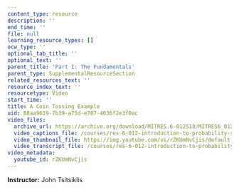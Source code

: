 ```yaml
---
content_type: resource
description: ''
end_time: ''
file: null
learning_resource_types: []
ocw_type: ''
optional_tab_title: ''
optional_text: ''
parent_title: 'Part I: The Fundamentals'
parent_type: SupplementalResourceSection
related_resources_text: ''
resource_index_text: ''
resourcetype: Video
start_time: ''
title: A Coin Tossing Example
uid: 88aa9619-7b39-a75d-e787-4636f2e3f0ac
video_files:
  archive_url: https://archive.org/download/MITRES.6-012S18/MITRES6_012S18_L03-02_300k.mp4
  video_captions_file: /courses/res-6-012-introduction-to-probability-spring-2018/bb6ba02f9e465827b1e416cdceb437e1_rZKUmNvCjis.vtt
  video_thumbnail_file: https://img.youtube.com/vi/rZKUmNvCjis/default.jpg
  video_transcript_file: /courses/res-6-012-introduction-to-probability-spring-2018/b2730ddafd617e0c2d1ece2b56d0931e_rZKUmNvCjis.pdf
video_metadata:
  youtube_id: rZKUmNvCjis
---
```


**Instructor:** John Tsitsiklis



